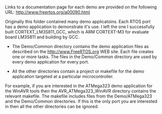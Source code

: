 Links to a documentation page for each demo are provided on the following
URL: http://www.freertos.org/a00090.html

Originally this folder contained many demo applicatoins. Each RTOS port has a demo application to demonstrate it's use. I left the one I successfully built CORTEXT_LM3S811_GCC, which is ARM CORTEXT-M3 for evaluate board LM3S811 and building by GCC.

- The Demo/Common directory contains the demo application files as described on
the http://www.FreeRTOS.org WEB site.  Each file creates one or more tasks.
The files in the Demo/Common directory are used by every demo application for
every port.

- All the other directories contain a project or makefile for the demo
application targeted at a particular microcontroller.


For example, if you are interested in the ATMega323 demo application for
the WinAVR tools then the AVR_ATMega323_WinAVR directory contains the
relevant makefile.  The makefile includes files from the Demo/ATMega323
and the Demo/Common directories.  If this is the only port you are
interested in then all the other directories can be ignored.
